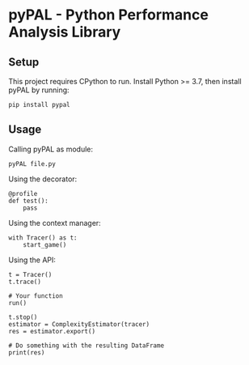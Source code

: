 # pyPAL - Python Performance Analysis Library
## Setup
This project requires CPython to run.
Install Python >= 3.7, then install pyPAL by running:

    pip install pypal

## Usage
Calling pyPAL as module:

    pyPAL file.py   

Using the decorator:

    @profile
    def test():
        pass

Using the context manager:

    with Tracer() as t:
        start_game()

Using the API:

    t = Tracer()
    t.trace()
    
    # Your function
    run()
    
    t.stop()
    estimator = ComplexityEstimator(tracer)
    res = estimator.export()
    
    # Do something with the resulting DataFrame
    print(res)
    